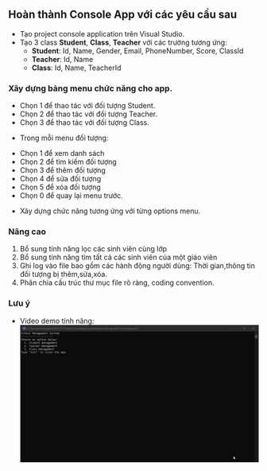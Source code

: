 ## Hoàn thành Console App với các yêu cầu sau
* Tạo project console application trên Visual Studio.
* Tạo 3 class **Student**, **Class**, **Teacher** với các trường tương ứng:
    - **Student**: Id, Name, Gender, Email, PhoneNumber, Score, ClassId
    - **Teacher**: Id, Name
    - **Class**: Id, Name, TeacherId

### Xây dựng bảng menu chức năng cho app.
- Chọn 1 để thao tác với đối tượng Student.
- Chọn 2 để thao tác với  đối tượng Teacher.
- Chọn 3 để thao tác với đối tượng Class.
* Trong mỗi menu đối tượng:
- Chọn 1 để xem danh sách
- Chọn 2 để tìm kiếm đối tượng
- Chọn 3 để thêm đối tượng
- Chọn 4 để sửa đối tượng
- Chọn 5 để xóa đối tượng
- Chọn 0 để quay lại menu trước.


* Xây dựng chức năng tương ứng với từng options menu.
### Nâng cao
1. Bổ sung tính năng lọc các sinh viên cùng lớp
2. Bổ sung tính năng tìm tất cả các sinh viên của một giáo viên
3. Ghi log vào file bao gồm các hành động người dùng: Thời gian,thông tin đối tượng bị thêm,sửa,xóa.
4. Phân chia cấu trúc thư mục file rõ ràng, coding convention.

### Lưu ý
* Video demo tính năng: 
![demo](demo.gif)
